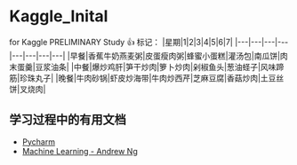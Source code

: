 # Kaggle_Inital
for Kaggle PRELIMINARY Study :+1:
标记：
|星期|1|2|3|4|5|6|7|
|---|---|---|---|---|---|---|---|
|早餐|香蕉牛奶燕麦粥|皮蛋瘦肉粥|蜂蜜小蛋糕|灌汤包|南瓜饼|肉末蛋羹|豆浆油条|
|中餐|爆炒鸡肝|笋干炒肉|箩卜炒肉|剁椒鱼头|葱油蛏子|风味蹄筋|珍珠丸子|
|晚餐|牛肉砂锅|虾皮炒海带|牛肉炒西芹|芝麻豆腐|香菇炒肉|土豆丝饼|叉烧肉|
## 学习过程中的有用文档
+ [Pycharm](https://mp.weixin.qq.com/s?__biz=MzkwNjEzMTI4NA==&mid=2247487920&idx=1&sn=f30e499c19ff1b16b5272fe66f89133d&chksm=c0ec738bf79bfa9dde62ee9adb4ec0a779694db7ed69c6ec0046be6dcadf7843254085aebcec&mpshare=1&scene=23&srcid=1025KQdOtFmZ3aGN4TFe3Sd2&sharer_sharetime=1603588375634&sharer_shareid=764b88c34eae57a4bb71bb265a74b1b8#rd)
+ [Machine Learning - Andrew Ng](https://www.yuque.com/books/share/691358c9-4a47-442f-b1c1-193bcf9cba04/eqgmn2)
